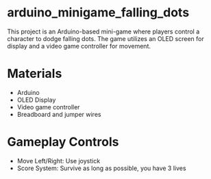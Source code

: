 # arduino_minigame_falling_dots

This project is an Arduino-based mini-game where players control a character to dodge falling dots. 
The game utilizes an OLED screen for display and a video game controller for movement. 

# Materials
- Arduino
- OLED Display
- Video game controller
- Breadboard and jumper wires

# Gameplay Controls
- Move Left/Right: Use joystick
- Score System: Survive as long as possible, you have 3 lives
